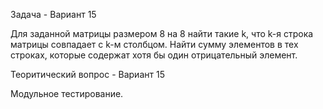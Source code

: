 Задача - Вариант 15

Для заданной матрицы размером 8 на 8 найти такие k, что k-я строка матрицы
совпадает с k-м столбцом. Найти сумму элементов в тех строках, которые содержат хотя
бы один отрицательный элемент.

Теоритический вопрос - Вариант 15

Модульное тестирование.
